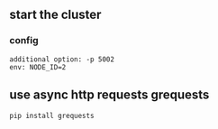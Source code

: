 ## start the cluster
### config
```shell script
additional option: -p 5002
env: NODE_ID=2
```
## use async http requests grequests 
```shell script
pip install grequests
```